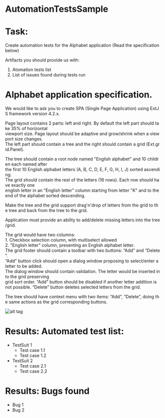 # AutomationTestsSample

# Task:
Create automation tests for the Alphabet application (Read the specification below)

Artifacts you should provide us with:
1. Atomation tests list
2. List of issues found during tests run

# Alphabet application specification.

We would like to ask you to create SPA (Single Page Application) using ExtJS framework
version 4.2.x.

Page layout contains 2 parts: left and right. By default the left part should take 35% of horizontal
viewport size. Page layout should be adaptive and grow/shrink when a viewport size changes.
The left part should contain a tree and the right should contain a grid (Ext.grid.Panel).

The tree should contain a root node named "English alphabet" and 10 children each named after the first 10 English alphabet letters (A, B, C, D, E, F, G, H, I, J) sorted ascending.
The grid should contain the rest of the letters (16 rows). Each row should have exactly one
english letter in an "English letter" column starting from letter "K" and to the end of the alphabet
sorted descending.

Make the tree and the grid support drag'n'drop of letters from the grid to the tree and back from
the tree to the grid. 

Application must provide an ability to add/delete missing letters into the tree/grid.

The grid would have two columns: 
1. Checkbox selection column, with multiselect allowed
2. "English letter" column, presenting an English alphabet letter.
The grid footer should contain a toolbar with two buttons: “Add” and “Delete”. 
“Add” button click should open a dialog window proposing to select/enter a letter to be added.
The dialog window should contain validation. The letter would be inserted into the grid preserving grid sort order. “Add” button should be disabled if another letter addition is not possible. “Delete” button deletes selected letters from the grid.

The tree should have context menu with two items: “Add”, “Delete”, doing the same actions as the grid corresponding buttons.

![alt tag](http://image.prntscr.com/image/f52f6b0ee9714a66bcddd235952a50b1.png)


# Results: Automated test list:
* TestSuit 1
   * Test case 1.1
   * Test case 1.2
* TestSuit 2
   * Test case 2.1
   * Test case 2.2


# Results: Bugs found
* Bug 1
* Bug 2
